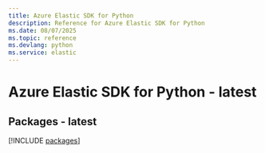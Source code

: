 ```yaml
---
title: Azure Elastic SDK for Python
description: Reference for Azure Elastic SDK for Python
ms.date: 08/07/2025
ms.topic: reference
ms.devlang: python
ms.service: elastic
---
```

# Azure Elastic SDK for Python - latest
## Packages - latest
[!INCLUDE [packages](elastic-index.md)]